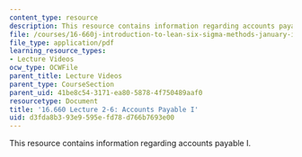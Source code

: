 ```yaml
---
content_type: resource
description: This resource contains information regarding accounts payable I.
file: /courses/16-660j-introduction-to-lean-six-sigma-methods-january-iap-2012/d3fda8b393e9595efd78d766b7693e00_MIT16_660JIAP12_2-6C.pdf
file_type: application/pdf
learning_resource_types:
- Lecture Videos
ocw_type: OCWFile
parent_title: Lecture Videos
parent_type: CourseSection
parent_uid: 41be8c54-3171-ea80-5878-4f750489aaf0
resourcetype: Document
title: '16.660 Lecture 2-6: Accounts Payable I'
uid: d3fda8b3-93e9-595e-fd78-d766b7693e00
---
```

This resource contains information regarding accounts payable I.

